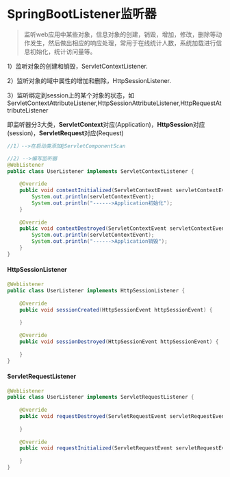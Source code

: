 # SpringBootListener监听器

> 监听web应用中某些对象，信息对象的创建，销毁，增加，修改，删除等动作发生，然后做出相应的响应处理，常用于在线统计人数，系统加载进行信息初始化，统计访问量等。

1）监听对象的创建和销毁，ServletContextListener.

2）监听对象的域中属性的增加和删除，HttpSessionListener.

3）监听绑定到session上的某个对象的状态，如ServletContextAttributeListener,HttpSessionAttributeListener,HttpRequestAttributeListener

即监听器分3大类，**ServletContext**对应(Application)，**HttpSession**对应(session)，**ServletRequest**对应(Request)

```java
//1）-->在启动类添加@ServletComponentScan

//2) -->编写监听器
@WebListener
public class UserListener implements ServletContextListener {
    
    @Override
    public void contextInitialized(ServletContextEvent servletContextEvent) {
        System.out.println(servletContextEvent);
        System.out.println("------>Application初始化");
    }
    
    @Override
    public void contextDestroyed(ServletContextEvent servletContextEvent) {
        System.out.println(servletContextEvent);
        System.out.println("------>Application销毁");
    }
}

```

#### HttpSessionListener

```java
@WebListener
public class UserListener implements HttpSessionListener {
    
    @Override
    public void sessionCreated(HttpSessionEvent httpSessionEvent) {
    
    }
    
    @Override
    public void sessionDestroyed(HttpSessionEvent httpSessionEvent) {
    
    }
}
```

#### ServletRequestListener

```java
@WebListener
public class UserListener implements ServletRequestListener {
    
    @Override
    public void requestDestroyed(ServletRequestEvent servletRequestEvent) {
    
    }
    
    @Override
    public void requestInitialized(ServletRequestEvent servletRequestEvent) {
    
    }
}
```